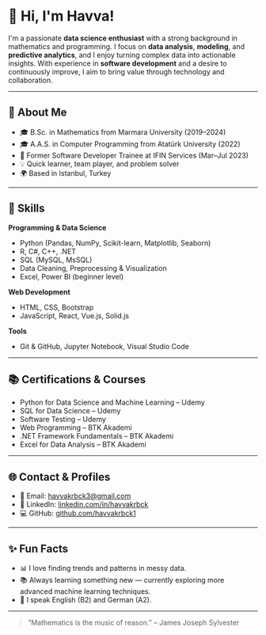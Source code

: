 # 👋 Hi, I'm Havva!

I'm a passionate **data science enthusiast** with a strong background in mathematics and programming. I focus on **data analysis**, **modeling**, and **predictive analytics**, and I enjoy turning complex data into actionable insights. With experience in **software development** and a desire to continuously improve, I aim to bring value through technology and collaboration.

---

## 💼 About Me

- 🎓 B.Sc. in Mathematics from Marmara University (2019–2024)
- 🎓 A.A.S. in Computer Programming from Atatürk University (2022)
- 🎯 Former Software Developer Trainee at IFIN Services (Mar–Jul 2023)
- 💡 Quick learner, team player, and problem solver
- 🌍 Based in Istanbul, Turkey

---

## 🧠 Skills

**Programming & Data Science**
- Python (Pandas, NumPy, Scikit-learn, Matplotlib, Seaborn)
- R, C#, C++, .NET
- SQL (MySQL, MsSQL)
- Data Cleaning, Preprocessing & Visualization
- Excel, Power BI (beginner level)

**Web Development**
- HTML, CSS, Bootstrap
- JavaScript, React, Vue.js, Solid.js

**Tools**
- Git & GitHub, Jupyter Notebook, Visual Studio Code

---

## 📚 Certifications & Courses

- Python for Data Science and Machine Learning – Udemy
- SQL for Data Science – Udemy
- Software Testing – Udemy
- Web Programming – BTK Akademi
- .NET Framework Fundamentals – BTK Akademi
- Excel for Data Analysis – BTK Akademi

---

## 🌐 Contact & Profiles

- 📧 Email: havvakrbck3@gmail.com  
- 💼 LinkedIn: [linkedin.com/in/havvakrbck](https://linkedin.com/in/havvakrbck)
- 💻 GitHub: [github.com/havvakrbck1](https://github.com/havvakrbck1)

---

## ✨ Fun Facts

- 📊 I love finding trends and patterns in messy data.
- 📚 Always learning something new — currently exploring more advanced machine learning techniques.
- 💬 I speak English (B2) and German (A2).

---

> “Mathematics is the music of reason.” – James Joseph Sylvester

